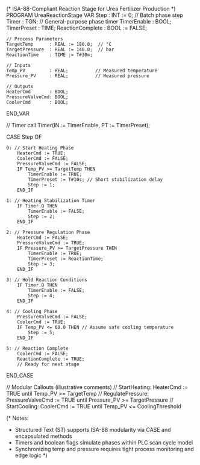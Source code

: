 (* ISA-88-Compliant Reaction Stage for Urea Fertilizer Production *)
PROGRAM UreaReactionStage
VAR
    Step            : INT := 0; // Batch phase step
    Timer           : TON;      // General-purpose phase timer
    TimerEnable     : BOOL;
    TimerPreset     : TIME;
    ReactionComplete : BOOL := FALSE;

    // Process Parameters
    TargetTemp      : REAL := 180.0;  // °C
    TargetPressure  : REAL := 140.0;  // bar
    ReactionTime    : TIME := T#30m;

    // Inputs
    Temp_PV         : REAL;          // Measured temperature
    Pressure_PV     : REAL;          // Measured pressure

    // Outputs
    HeaterCmd       : BOOL;
    PressureValveCmd: BOOL;
    CoolerCmd       : BOOL;
END_VAR

// Timer call
Timer(IN := TimerEnable, PT := TimerPreset);

CASE Step OF

    0: // Start Heating Phase
        HeaterCmd := TRUE;
        CoolerCmd := FALSE;
        PressureValveCmd := FALSE;
        IF Temp_PV >= TargetTemp THEN
            TimerEnable := TRUE;
            TimerPreset := T#10s; // Short stabilization delay
            Step := 1;
        END_IF

    1: // Heating Stabilization Timer
        IF Timer.Q THEN
            TimerEnable := FALSE;
            Step := 2;
        END_IF

    2: // Pressure Regulation Phase
        HeaterCmd := FALSE;
        PressureValveCmd := TRUE;
        IF Pressure_PV >= TargetPressure THEN
            TimerEnable := TRUE;
            TimerPreset := ReactionTime;
            Step := 3;
        END_IF

    3: // Hold Reaction Conditions
        IF Timer.Q THEN
            TimerEnable := FALSE;
            Step := 4;
        END_IF

    4: // Cooling Phase
        PressureValveCmd := FALSE;
        CoolerCmd := TRUE;
        IF Temp_PV <= 60.0 THEN // Assume safe cooling temperature
            Step := 5;
        END_IF

    5: // Reaction Complete
        CoolerCmd := FALSE;
        ReactionComplete := TRUE;
        // Ready for next stage
END_CASE

// Modular Callouts (illustrative comments)
// StartHeating: HeaterCmd := TRUE until Temp_PV >= TargetTemp
// RegulatePressure: PressureValveCmd := TRUE until Pressure_PV >= TargetPressure
// StartCooling: CoolerCmd := TRUE until Temp_PV <= CoolingThreshold

(* Notes:
   - Structured Text (ST) supports ISA-88 modularity via CASE and encapsulated methods
   - Timers and boolean flags simulate phases within PLC scan cycle model
   - Synchronizing temp and pressure requires tight process monitoring and edge logic
*)
